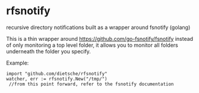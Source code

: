 # rfsnotify
recursive directory notifications built as a wrapper around fsnotify (golang)

This is a thin wrapper around https://github.com/go-fsnotify/fsnotify instead of only monitoring a top level folder,
it allows you to monitor all folders underneath the folder you specify.

Example:

```
import "github.com/dietsche/rfsnotify"
watcher, err := rfsnotify.New("/tmp/")
 //from this point forward, refer to the fsnotify documentation
 
```

